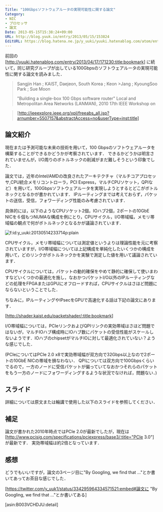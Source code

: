 ```yaml
---
Title: "100Gbpsソフトウェアルータの実現可能性に関する論文"
Category:
- NIC
- プロセッサ
- 論文
Date: 2013-05-15T15:38:24+09:00
URL: http://blog.yuuk.io/entry/2013/05/15/153824
EditURL: https://blog.hatena.ne.jp/y_uuki/yuuki.hatenablog.com/atom/entry/11696248318753491982
---
```


前回の[http://yuuki.hatenablog.com/entry/2013/04/17/171230:title:bookmark] に続いて，同じ研究グループが出している100Gbpsのソフトウェアルータの実現可能性に関する論文を読みました．


>Sangjin Han ; KAIST, Daejeon, South Korea ; Keon >Jang ; KyoungSoo Park ; Sue Moon
>
>"Building a single-box 100 Gbps software router"
>Local and Metropolitan Area Networks (LANMAN), 2010 17th IEEE Workshop on

>[http://ieeexplore.ieee.org/xpl/freeabs_all.jsp?arnumber=5507157&abstractAccess=no&userType=inst:title]

## 論文紹介

現在または予測可能な未来の技術を用いて，100 Gbpsのソフトウェアルータを構築することができるかどうかが考察されています．
できるかどうかは明言されていませんが，I/O周りのボトルネックの削減がまだ難しそうという印象でした．

論文では，近年のIntel/AMDの改良されたアーキテクチャ（マルチコアプロセッサ,CPU統合メモリコントローラ，PCI Express，マルチCPUソケット，QPIなど）を用いて，100Gbpsソフトウェアルータを実現しようとするとどこがボトルネックとなるかが書かれています．
IPルーティングまでは考えておらず，パケットの送信，受信，フォワーディング性能のみ考慮されています．

具体的には，以下のようなCPUソケット2個，IOハブ2個，2ポートの10GbE NICを６個もつNUMAな構成を例にとり，CPUサイクル，I/O帯域幅，メモリ帯域幅の観点で何がボトルネックとなるかが議論されています．

<p><span itemscope itemtype="http://schema.org/Photograph"><img src="http://cdn-ak.f.st-hatena.com/images/fotolife/y/y_uuki/20130514/20130514233714.png" alt="f:id:y_uuki:20130514233714p:plain" title="f:id:y_uuki:20130514233714p:plain" class="hatena-fotolife" itemprop="image"></span></p>


CPUサイクル，メモリ帯域幅については測定値というよりは理論性能を元に考察されていますが，I/O帯域幅については上記構成を単純化したいくつかの構成を用いて，どのリンクがボトルネックかを実験で測定した値を用いて議論されています．


CPUサイクルについては，パケットの動的確保をやめて静的に確保して使いまわすなどいくつかの最適化を施し，なおかつパケットI/O以外のIPルーティングなどの処理をFPGAまたはGPUにオフロードすれば，CPUサイクルはさほど問題にならないということでした．

ちなみに，IPルーティングやIPsecをGPUで高速化する話は下記の論文にあります．

[http://shader.kaist.edu/packetshader/:title:bookmark]


I/O帯域幅については，PCIeリンクおよびQPIリンクの実効帯域はさほど問題ではないが，マルチIOハブ構成時にIOハブ数にパケットの受信性能がスケールしないようです．IOハブのchipsetがマルチIOに対して最適化されていない？ような感じでした．

(PCIeについてはPCIe 2.0 x8で実効帯域幅が双方向で32Gbps以上なので2ポートの10GbE NICの帯域を損なわない．
QPIについては双方向で100Gbpsくらいでるので，一方のノードに受信パケットが偏っていてなおかつそれらのパケットをもう一方のノードにフォワーディングするような状況でなければ，問題ない．)

## スライド

詳細については原文または輪講で使用した以下のスライドを参照してください．

<center>
<div style="width: 65%;">
<script async class="speakerdeck-embed" data-id="292501509f5401305d2d6233add02cc9" data-ratio="1.2994923857868" src="//speakerdeck.com/assets/embed.js"></script>
</div>
</center>

## 補足
論文が書かれた2010年時点ではPCIe 2.0が最新でしたが，現在は
[http://www.pcisig.com/specifications/pciexpress/base3/:title="PCIe 3.0"]が最新です．
実効帯域幅は約2倍となっています．


## 感想

どうでもいいですが，論文の3ページ目に"By Googling, we find that …"とか書いてあってお茶目な感じでした．

[https://twitter.com/y_uuk1/status/334295964334571521:embed#論文に "By Googling, we find that …"とか書いてある]


[asin:B003VCHDJU:detail]

